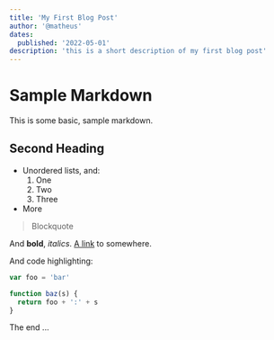 ```yaml
---
title: 'My First Blog Post'
author: '@matheus'
dates:
  published: '2022-05-01'
description: 'this is a short description of my first blog post'
---
```


# Sample Markdown

This is some basic, sample markdown.

## Second Heading

- Unordered lists, and:
  1. One
  2. Two
  3. Three
- More

> Blockquote

And **bold**, _italics_.
[A link](https://markdowntohtml.com) to somewhere.

And code highlighting:

```js
var foo = 'bar'

function baz(s) {
  return foo + ':' + s
}
```

The end ...
